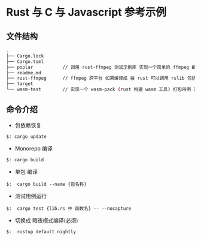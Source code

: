 # Rust 与 C 与 Javascript 参考示例

## 文件结构

```sh
.
├── Cargo.lock
├── Cargo.toml
├── poplar           // 调用 rust-ffmpeg 测试示例库 实现一个简单的 ffmpeg 截图功能
├── readme.md
├── rust-ffmpeg      // ffmpeg 跨平台 如果编译成 被 rust 可以调用 rslib 包括 (自动生成 rust 定义库 类似 *.d.ts 的功能利用 bindgen)
├── target
└── wasm-test        // 实现一个 wasm-pack (rust 构建 wasm 工具) 打包用例 其中包含 c 语言实现的静态库 *.a 的 3平台 FFI 交互操作 
```


## 命令介绍

* 包依赖恢复
```
$: cargo update
```

* Monorepo 编译
```
$: cargo build
```

* 单包 编译
```
$:  cargo build --name {包名称}
```

* 测试用例运行
```
$:  cargo test {lib.rs 中 函数名} -- --nocapture
```

* 切换成 暗夜模式编译(必须)
```
$:  rustup default nightly
```